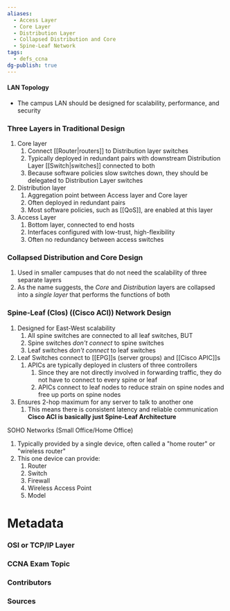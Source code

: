 ```yaml
---
aliases:
  - Access Layer
  - Core Layer
  - Distribution Layer
  - Collapsed Distribution and Core
  - Spine-Leaf Network
tags:
  - defs_ccna
dg-publish: true
---
```

#### LAN Topology
- The campus LAN should be designed for scalability, performance, and security

### Three Layers in Traditional Design
1. Core layer
	1. Connect [[Router|routers]] to Distribution layer switches
	2. Typically deployed in redundant pairs with downstream Distribution Layer [[Switch|switches]] connected to both
	3. Because software policies slow switches down, they should be delegated to Distribution Layer switches
2. Distribution layer
	1. Aggregation point between Access layer and Core layer
	2. Often deployed in redundant pairs
	3. Most software policies, such as [[QoS]], are enabled at this layer
3. Access Layer
	1. Bottom layer, connected to end hosts
	2. Interfaces configured with low-trust, high-flexibility
	3. Often no redundancy between access switches

### Collapsed Distribution and Core Design
1. Used in smaller campuses that do not need the scalability of three separate layers
2. As the name suggests, the *Core* and *Distribution* layers are collapsed into a *single layer* that performs the functions of both

### Spine-Leaf (Clos) ((Cisco ACI)) Network Design
1. Designed for East-West scalability
	1. All spine switches are connected to all leaf switches, BUT
	2. Spine switches *don't connect* to spine switches
	3. Leaf switches *don't connect* to leaf switches
2. Leaf Switches connect to [[EPG]]s (server groups) and [[Cisco APIC]]s
	1. APICs are typically deployed in clusters of three controllers
		1. Since they are not directly involved in forwarding traffic, they do not have to connect to every spine or leaf
		2. APICs connect to leaf nodes to reduce strain on spine nodes and free up ports on spine nodes
3. Ensures 2-hop maximum for any server to talk to another one
	1. This means there is consistent latency and reliable communication
**Cisco ACI is basically just Spine-Leaf Architecture**

SOHO Networks (Small Office/Home Office)
1. Typically provided by a single device, often called a "home router" or "wireless router"
2. This one device can provide:
	1. Router
	2. Switch
	3. Firewall
	4. Wireless Access Point
	5. Model

# Metadata
### OSI or TCP/IP Layer

### CCNA Exam Topic

### Contributors

### Sources
